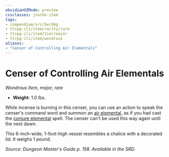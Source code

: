```yaml
---
obsidianUIMode: preview
cssclasses: json5e-item
tags:
- compendium/src/5e/dmg
- ttrpg-cli/item/rarity/rare
- ttrpg-cli/item/tier/major
- ttrpg-cli/item/wondrous
aliases: 
- "Censer of Controlling Air Elementals"
---
```

# Censer of Controlling Air Elementals
*Wondrous Item, major, rare*  

- **Weight**: 1.0 lbs.

While incense is burning in this censer, you can use an action to speak the censer's command word and summon an [air elemental](compendium/bestiary/elemental/air-elemental.md), as if you had cast the [conjure elemental](compendium/spells/conjure-elemental.md) spell. The censer can't be used this way again until the next dawn.

This 6-inch-wide, 1-foot-high vessel resembles a chalice with a decorated lid. It weighs 1 pound.

*Source: Dungeon Master's Guide p. 158. Available in the SRD.*